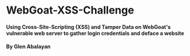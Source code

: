 # WebGoat-XSS-Challenge
#### Using Cross-Site-Scripting (XSS) and Tamper Data on WebGoat's vulnerable web server to gather login credentials and deface a website
#### By Glen Abalayan

